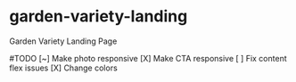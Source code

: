 # garden-variety-landing
Garden Variety Landing Page

#TODO
[~] Make photo responsive
[X] Make CTA responsive
[ ] Fix content flex issues
[X] Change colors